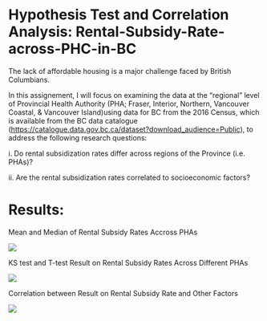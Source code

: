 # Hypothesis Test and Correlation Analysis: Rental-Subsidy-Rate-across-PHC-in-BC

The lack of affordable housing is a major challenge faced by British Columbians. 

In this assignement, I will focus on examining the data at the “regional” level of Provincial Health Authority (PHA; Fraser, Interior, Northern, Vancouver Coastal, & Vancouver Island)using data for BC from the 2016 Census, which is available from the BC data catalogue (https://catalogue.data.gov.bc.ca/dataset?download_audience=Public), to address the following research questions:

i. Do rental subsidization rates differ across regions of the Province (i.e. PHAs)?

ii. Are the rental subsidization rates correlated to socioeconomic factors?

# Results:

Mean and Median of Rental Subsidy Rates Accross PHAs

![](https://github.com/JennyYu2017/Hypothesis-Test-and-Correlation-Analysis-Rental-Subsidy-Rate-across-PHC-in-BC/blob/master/Plots/Figure%202.png)


KS test and T-test Result on Rental Subsidy Rates Across Different PHAs

![](https://github.com/JennyYu2017/Hypothesis-Test-and-Correlation-Analysis-Rental-Subsidy-Rate-across-PHC-in-BC/blob/master/Plots/Figure%201.png)


Correlation between Result on Rental Subsidy Rate and Other Factors

![](https://github.com/JennyYu2017/Hypothesis-Test-and-Correlation-Analysis-Rental-Subsidy-Rate-across-PHC-in-BC/blob/master/Plots/Figure%203.png)
